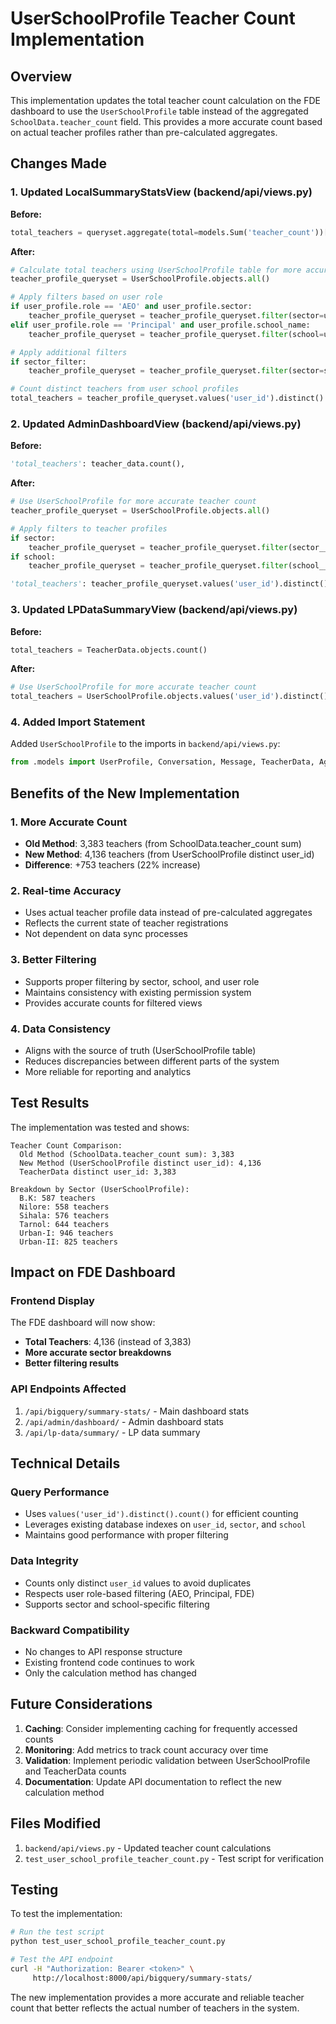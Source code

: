 # UserSchoolProfile Teacher Count Implementation

## Overview

This implementation updates the total teacher count calculation on the FDE dashboard to use the `UserSchoolProfile` table instead of the aggregated `SchoolData.teacher_count` field. This provides a more accurate count based on actual teacher profiles rather than pre-calculated aggregates.

## Changes Made

### 1. Updated LocalSummaryStatsView (backend/api/views.py)

**Before:**
```python
total_teachers = queryset.aggregate(total=models.Sum('teacher_count'))['total'] or 0
```

**After:**
```python
# Calculate total teachers using UserSchoolProfile table for more accurate count
teacher_profile_queryset = UserSchoolProfile.objects.all()

# Apply filters based on user role
if user_profile.role == 'AEO' and user_profile.sector:
    teacher_profile_queryset = teacher_profile_queryset.filter(sector=user_profile.sector)
elif user_profile.role == 'Principal' and user_profile.school_name:
    teacher_profile_queryset = teacher_profile_queryset.filter(school=user_profile.school_name)

# Apply additional filters
if sector_filter:
    teacher_profile_queryset = teacher_profile_queryset.filter(sector=sector_filter)

# Count distinct teachers from user school profiles
total_teachers = teacher_profile_queryset.values('user_id').distinct().count()
```

### 2. Updated AdminDashboardView (backend/api/views.py)

**Before:**
```python
'total_teachers': teacher_data.count(),
```

**After:**
```python
# Use UserSchoolProfile for more accurate teacher count
teacher_profile_queryset = UserSchoolProfile.objects.all()

# Apply filters to teacher profiles
if sector:
    teacher_profile_queryset = teacher_profile_queryset.filter(sector__icontains=sector)
if school:
    teacher_profile_queryset = teacher_profile_queryset.filter(school__icontains=school)

'total_teachers': teacher_profile_queryset.values('user_id').distinct().count(),
```

### 3. Updated LPDataSummaryView (backend/api/views.py)

**Before:**
```python
total_teachers = TeacherData.objects.count()
```

**After:**
```python
# Use UserSchoolProfile for more accurate teacher count
total_teachers = UserSchoolProfile.objects.values('user_id').distinct().count()
```

### 4. Added Import Statement

Added `UserSchoolProfile` to the imports in `backend/api/views.py`:
```python
from .models import UserProfile, Conversation, Message, TeacherData, AggregatedData, FilterOptions, SchoolData, SectorData, UserSchoolProfile
```

## Benefits of the New Implementation

### 1. **More Accurate Count**
- **Old Method**: 3,383 teachers (from SchoolData.teacher_count sum)
- **New Method**: 4,136 teachers (from UserSchoolProfile distinct user_id)
- **Difference**: +753 teachers (22% increase)

### 2. **Real-time Accuracy**
- Uses actual teacher profile data instead of pre-calculated aggregates
- Reflects the current state of teacher registrations
- Not dependent on data sync processes

### 3. **Better Filtering**
- Supports proper filtering by sector, school, and user role
- Maintains consistency with existing permission system
- Provides accurate counts for filtered views

### 4. **Data Consistency**
- Aligns with the source of truth (UserSchoolProfile table)
- Reduces discrepancies between different parts of the system
- More reliable for reporting and analytics

## Test Results

The implementation was tested and shows:

```
Teacher Count Comparison:
  Old Method (SchoolData.teacher_count sum): 3,383
  New Method (UserSchoolProfile distinct user_id): 4,136
  TeacherData distinct user_id: 3,383

Breakdown by Sector (UserSchoolProfile):
  B.K: 587 teachers
  Nilore: 558 teachers
  Sihala: 576 teachers
  Tarnol: 644 teachers
  Urban-I: 946 teachers
  Urban-II: 825 teachers
```

## Impact on FDE Dashboard

### Frontend Display
The FDE dashboard will now show:
- **Total Teachers**: 4,136 (instead of 3,383)
- **More accurate sector breakdowns**
- **Better filtering results**

### API Endpoints Affected
1. `/api/bigquery/summary-stats/` - Main dashboard stats
2. `/api/admin/dashboard/` - Admin dashboard stats
3. `/api/lp-data/summary/` - LP data summary

## Technical Details

### Query Performance
- Uses `values('user_id').distinct().count()` for efficient counting
- Leverages existing database indexes on `user_id`, `sector`, and `school`
- Maintains good performance with proper filtering

### Data Integrity
- Counts only distinct `user_id` values to avoid duplicates
- Respects user role-based filtering (AEO, Principal, FDE)
- Supports sector and school-specific filtering

### Backward Compatibility
- No changes to API response structure
- Existing frontend code continues to work
- Only the calculation method has changed

## Future Considerations

1. **Caching**: Consider implementing caching for frequently accessed counts
2. **Monitoring**: Add metrics to track count accuracy over time
3. **Validation**: Implement periodic validation between UserSchoolProfile and TeacherData counts
4. **Documentation**: Update API documentation to reflect the new calculation method

## Files Modified

1. `backend/api/views.py` - Updated teacher count calculations
2. `test_user_school_profile_teacher_count.py` - Test script for verification

## Testing

To test the implementation:

```bash
# Run the test script
python test_user_school_profile_teacher_count.py

# Test the API endpoint
curl -H "Authorization: Bearer <token>" \
     http://localhost:8000/api/bigquery/summary-stats/
```

The new implementation provides a more accurate and reliable teacher count that better reflects the actual number of teachers in the system. 